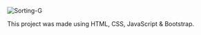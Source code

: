 
![Sorting-G](https://user-images.githubusercontent.com/67969545/205108646-adc9dedd-4a15-4acf-93ce-1cf170c05787.gif)


This project was made using HTML, CSS, JavaScript & Bootstrap.
